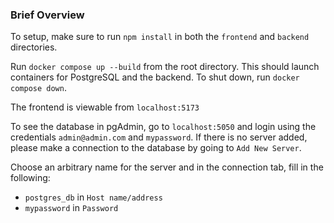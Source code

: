 ### Brief Overview
To setup, make sure to run `npm install` in both the `frontend` and `backend` directories. 

Run `docker compose up --build` from the root directory. This should launch containers for PostgreSQL and the backend. To shut down, run `docker compose down`. 

The frontend is viewable from `localhost:5173`

To see the database in pgAdmin, go to `localhost:5050` and login using the credentials `admin@admin.com` and `mypassword`. If there is no server added, please make a connection to the database by going to `Add New Server`.

Choose an arbitrary name for the server and in the connection tab, fill in the following:
- `postgres_db` in `Host name/address`
- `mypassword` in `Password`